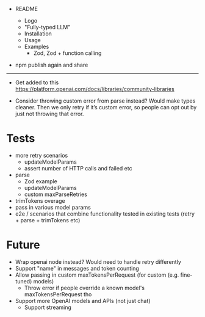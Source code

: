 - README

  - Logo
  - "Fully-typed LLM"
  - Installation
  - Usage
  - Examples
    - Zod, Zod + function calling

- npm publish again and share

---

- Get added to this https://platform.openai.com/docs/libraries/community-libraries

- Consider throwing custom error from parse instead? Would make types cleaner. Then we only retry if it’s custom error, so people can opt out by just not throwing that error.

# Tests

- more retry scenarios
  - updateModelParams
  - assert number of HTTP calls and failed etc
- parse
  - Zod example
  - updateModelParams
  - custom maxParseRetries
- trimTokens overage
- pass in various model params
- e2e / scenarios that combine functionality tested in existing tests (retry + parse + trimTokens etc)

# Future

- Wrap openai node instead? Would need to handle retry differently
- Support "name" in messages and token counting
- Allow passing in custom maxTokensPerRequest (for custom (e.g. fine-tuned) models)
  - Throw error if people override a known model's maxTokensPerRequest tho
- Support more OpenAI models and APIs (not just chat)
  - Support streaming
